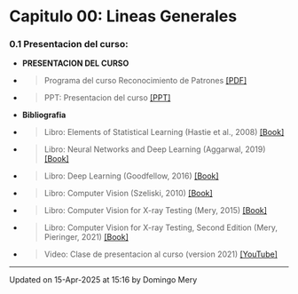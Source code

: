 
# Capitulo 00: Lineas Generales
### 0.1 Presentacion del curso:
* **PRESENTACION DEL CURSO** 
* > Programa del curso Reconocimiento de Patrones [[PDF]](https://github.com/domingomery/patrones/blob/master/clases/Cap00_Lineas_Generales/program/Programa_patrones.pdf)
* > PPT: Presentacion del curso [[PPT]](https://github.com/domingomery/patrones/blob/master/clases/Cap00_Lineas_Generales/program/PAT00_Presentacion.pptx)
* **Bibliografia** 
* > Libro: Elements of Statistical Learning (Hastie et al., 2008) [[Book]](https://github.com/domingomery/patrones/blob/master/clases/Cap00_Lineas_Generales/books/Elements_of_Statistical_Learning.pdf)
* > Libro: Neural Networks and Deep Learning (Aggarwal, 2019) [[Book]](https://github.com/domingomery/patrones/blob/master/clases/Cap00_Lineas_Generales/books/2018_Book_NeuralNetworksAndDeepLearning.pdf)
* > Libro: Deep Learning (Goodfellow, 2016) [[Book]](http://www.deeplearningbook.org)
* > Libro: Computer Vision (Szeliski, 2010) [[Book]](http://szeliski.org/Book/)
* > Libro: Computer Vision for X-ray Testing (Mery, 2015) [[Book]](https://github.com/domingomery/patrones/blob/master/clases/Cap00_Lineas_Generales/books/2015_ComputerVisionXrays_DMery.pdf)
* > Libro: Computer Vision for X-ray Testing, Second Edition (Mery, Pieringer, 2021) [[Book]](https://link.springer.com/book/10.1007/978-3-030-56769-9)
* > Video: Clase de presentacion al curso (version 2021) [[YouTube]](https://youtu.be/fN4fOoWzdWs)
---


Updated on 15-Apr-2025 at 15:16 by Domingo Mery

